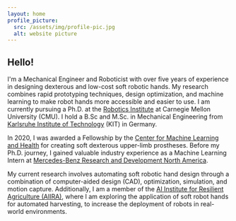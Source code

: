 ```yaml
---
layout: home
profile_picture:
  src: /assets/img/profile-pic.jpg
  alt: website picture
---
```


## Hello!

I'm a Mechanical Engineer and Roboticist with over five years of experience in designing dexterous and low-cost soft robotic hands. My research combines rapid prototyping techniques, design optimization, and machine learning to make robot hands more accessible and easier to use. I am currently pursuing a Ph.D. at the [Robotics Institute](https://www.ri.cmu.edu) at Carnegie Mellon University (CMU). I hold a B.Sc and M.Sc. in Mechanical Engineering from [Karlsruhe Institute of Technology](https://www.kit.edu) (KIT) in Germany.


In 2020, I was awarded a Fellowship by the [Center for Machine Learning and Health](https://www.cs.cmu.edu/cmlh/) for creating soft dexterous upper-limb prostheses. Before my Ph.D. journey, I gained valuable industry experience as a Machine Learning Intern at [Mercedes-Benz Research and Development North America](https://mbrdna.com/).

My current research involves automating soft robotic hand design through a combination of computer-aided design (CAD), optimization, simulation, and motion capture. Additionally, I am a member of the [AI Institute for Resilient Agriculture (AIIRA)](https://aiira.iastate.edu/), where I am exploring the application of soft robot hands for automated harvesting, to increase the deployment of robots in real-world environments.

